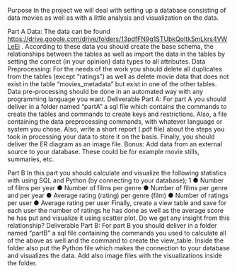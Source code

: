 Purpose
In the project we will deal with setting up a database consisting of data
movies as well as with a little analysis and visualization on the data.

Part A
Data:
The data can be found https://drive.google.com/drive/folders/13pdfFN9g1STUbkQoltkSmLkrs4VWLeEi . According to these data you should
create the base schema, the relationships between the tables as well as import
the data in the tables by setting the correct (in your opinion) data types to
all attributes.
Data Preprocessing:
For the needs of the work you should delete all duplicates from the tables
(except “ratings”) as well as delete movie data that does not exist in the
table “movies_metadata” but exist in one of the other tables.
Data pre-processing should be done in an automated way with any
programming language you want.
Deliverable Part A:
For part A you should deliver in a folder named “partA” a sql file
which contains the commands to create the tables and commands to create keys and
restrictions. Also, a file containing the data preprocessing commands,
with whatever language or system you chose. Also, write a short report (.pdf file) about the
steps you took in processing your data to store it
on the basis. Finally, you should deliver the ER diagram as an image file.
Bonus:
Add data from an external source to your database. These could be for
example movie stills, summaries, etc.

Part B
In this part you should calculate and visualize the following statistics with
using SQL and Python (by connecting to your database);
1
● Number of films per year
● Number of films per genre
● Number of films per genre and per year
● Average rating (rating) per genre (film)
● Number of ratings per user
● Average rating per user
Finally, create a view table and save for each user the number of ratings
he has done as well as the average score he has put and visualize it using
scatter plot. Do we get any insight from this relationship?
Deliverable Part B:
For part B you should deliver in a folder named “partB” a sql file
containing the commands you used to calculate all of the above as well
and the command to create the view_table. Inside the folder also put the Python file
which makes the connection to your database and visualizes the data. Add
also image files with the visualizations inside the folder.


